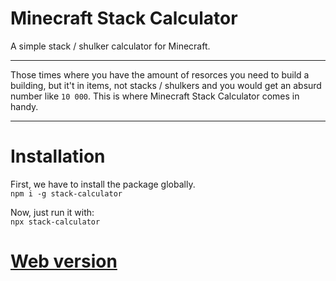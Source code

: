 # Minecraft Stack Calculator

A simple stack / shulker calculator for Minecraft.

---

Those times where you have the amount of resorces you need to build a building, but it't in items, not stacks / shulkers and you would get an absurd number like `10 000`. This is where Minecraft Stack Calculator comes in handy.

---

# Installation

First, we have to install the package globally.<br>
`npm i -g stack-calculator`

Now, just run it with:<br>
`npx stack-calculator`

# [Web version](https://mcstackcalc.netlify.app/)

